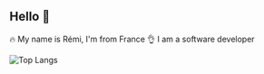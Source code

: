 ## Hello 👋

🔥 My name is Rémi, I'm from France
👌 I am a software developer


![Top Langs](https://github-readme-stats.vercel.app/api/top-langs/?username=remilagorce&stats_format=bytes)


<!--
**remilagorce/remilagorce** is a ✨ _special_ ✨ repository because its `README.md` (this file) appears on your GitHub profile.

Here are some ideas to get you started:

- 🔭 I’m currently working on ...
- 🌱 I’m currently learning ...
- 👯 I’m looking to collaborate on ...
- 🤔 I’m looking for help with ...
- 💬 Ask me about ...
- 📫 How to reach me: ...
- 😄 Pronouns: ...
- ⚡ Fun fact: ...
-->
